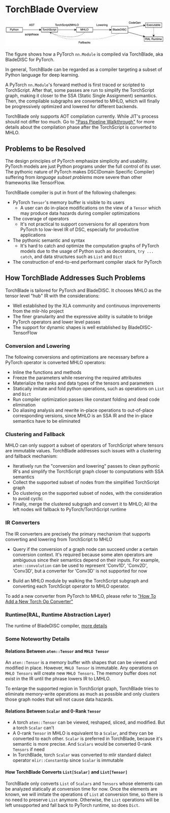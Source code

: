 # TorchBlade Overview

![bladedisc_torch_overview](./pics/bladedisc_torch_overview.jpg)

The figure shows how a PyTorch `nn.Module` is compiled via TorchBlade, aka
BladeDISC for PyTorch.

In general, TorchBlade can be regarded as a compiler
targeting a subset of Python language for deep learning.

A PyTorch `nn.Module`'s forward method is first traced or scripted to
TorchScript. After that, some passes are run to simplify the TorchScript graph,
making it closer to the SSA (Static Single Assignment) semantics. Then, the
compilable subgraphs are converted to MHLO, which will finally be progressively
optimized and lowered for different backends.

TorchBlade only supports AOT compilation currently. While JIT's process should
not differ too much. Go to
["Pass Pipeline Walkthrough"](./pass_pipeline.md) for more
details about the compilation phase after the TorchScript is converted to MHLO.

## Problems to be Resolved

The design principles of PyTorch emphasize simplicity and usability. PyTorch
models are just Python programs under the full control of its user. The pythonic
nature of PyTorch makes DSC(Domain Specific Compiler) suffering from *language
subset problems* more severe than other frameworks like TensorFlow.

TorchBlade compiler is put in front of the following challenges:

- PyTorch `Tensor`'s memory buffer is visible to its users
  - A user can do in-place modifications on the view of a `Tensor` which may
    produce data hazards during compiler optimizations
- The coverage of operators
  - It's not practical to support conversions for all operators from PyTorch
    to low-level IR of DSC, especially for productive applications
- The pythonic semantic and syntax
  - It's hard to catch and optimize the computation graphs of PyTorch models
    due to the usage of Python such as decorators, `try ... catch`, and data
    structures such as `List` and `Dict`
- The construction of end-to-end performant compiler stack for PyTorch

## How TorchBlade Addresses Such Problems

TorchBlade is tailored for PyTorch and BladeDISC. It chooses MHLO as the tensor
level "hub" IR with the considerations:

- Well established by the XLA community and continuous improvements from the
  mlir-hlo project
- The finer granularity and the expressive ability is suitable to bridge PyTorch
  operators and lower level passes
- The support for dynamic shapes is well established by BladeDISC-TensorFlow

### Conversion and Lowering

The following conversions and optimizations are necessary before a PyTorch
operator is converted MHLO operators:

- Inline the functions and methods
- Freeze the parameters while reserving the required attributes
- Materialize the ranks and data types of the tensors and parameters
- Statically imitate and fold python operations, such as operations on `List`
  and `Dict`
- Run compiler optimization passes like constant folding and dead code
  elimination
- Do aliasing analysis and rewrite in-place operations to out-of-place
  corresponding versions, since MHLO is an SSA IR and the in-place semantics
  have to be eliminated

### Clustering and Fallback

MHLO can only support a subset of operators of TorchScript where tensors are
immutable values. TorchBlade addresses such issues with a clustering and
fallback mechanism:

- Iteratively run the "conversion and lowering" passes to clean pythonic IR's
  and simplify the TorchScript graph closer to computations with SSA semantics
- Collect the supported subset of nodes from the simplified TorchScript graph
- Do clustering on the supported subset of nodes, with the consideration to
  avoid cyclic
- Finally, merge the clustered subgraph and convert it to MHLO; All the left
  nodes will fallback to PyTorch/TorchScript runtime

### IR Converters

The IR converters are precisely the primary mechanism that supports converting
and lowering from TorchScript to MHLO

- Query if the conversion of a graph node can succeed under a certain conversion
  context. It's required because some aten operators are ambiguous since their
  semantics depend on their inputs. For example, `aten::convolution` can be used
  to represent 'Conv1D', 'Conv2D', 'Conv3D', but a converter for 'Conv3D' is not
  supported for now

- Build an MHLO module by walking the TorchScript subgraph and converting each
  TorchScipt operator to MHLO operator.

To add a new converter from PyTorch to MHLO, please refer to
["How To Add a New Torch Op Converter"](./torch_add_a_new_converter.md)

### Runtime(RAL, Runtime Abstraction Layer)

The runtime of BladeDISC compiler,
[more details](./runtime_abstraction_layer.md)

### Some Noteworthy Details

#### Relations Between `aten::Tensor` and `MHLO Tensor`

An `aten::Tensor` is a memory buffer with shapes that can be viewed and modified
in place. However, `MHLO Tensor` is immutable. Any operations on `MHLO Tensors`
will create new `MHLO Tensors`. The memory buffer does not exist in the IR until
the phrase lowers IR to LMHLO.

To enlarge the supported region in TorchScript graph, TorchBlade tries to
eliminate memory-write operations as much as possible and only clusters those
graph nodes that will not cause data hazards.

#### Relations Between `Scalar` and 0-Rank `Tensor`

- A torch `aten::Tensor` can be viewed, reshaped, sliced, and modified. But a
  torch `Scalar` can't
- A 0-rank `Tensor` in MHLO is equivalent to a `Scalar`, and they can be
  converted to each other. `Scalar` is preferred in TorchBlade, because it's
  semantic is more precise. And `Scalars` would be converted 0-rank `Tensors` if
  need
- In TorchBlade, torch `Scalar` was converted to mlir standard dialect operator
  `mlir::ConstantOp` since `Scalar` is immutable

#### How TorchBlade Converts `List[Scalar]` and `List[Tensor]`

TorchBlade only converts `List` of `Scalars` and `Tensors` whose elements can be
analyzed statically at conversion time for now. Once the elements are known, we
will imitate the operations of `List` at conversion time, so there is no need to
preserve `List` anymore. Otherwise, the `List` operations will be left
unsupported and fall back to PyTorch runtime, so does `Dict`.
